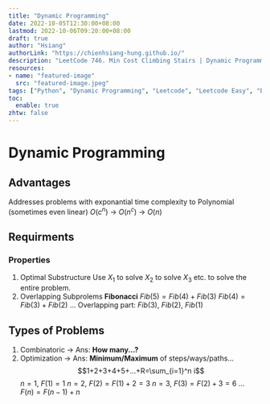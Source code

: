```yaml
---
title: "Dynamic Programming"
date: 2022-10-05T12:30:00+08:00
lastmod: 2022-10-06T09:20:00+08:00
draft: true
author: "Hsiang"
authorLink: "https://chienhsiang-hung.github.io/"
description: "LeetCode 746. Min Cost Climbing Stairs | Dynamic Programming | Python | Time O(n) Space O(1) Question"
resources:
- name: "featured-image"
  src: "featured-image.jpeg"
tags: ["Python", "Dynamic Programming", "Leetcode", "Leetcode Easy", "Bottom Up Approach"]
toc:
  enable: true
zhtw: false
---
```

# Dynamic Programming
## Advantages
Addresses problems with exponantial time complexity to Polynomial (sometimes even linear)
$O(c^n)$ -> $O(n^c)$ -> $O(n)$

## Requirments
### Properties
1. Optimal Substructure
Use $X_1$ to solve $X_2$ to solve $X_3$ etc. to solve the entire problem.
2. Overlapping Subprolems
**Fibonacci**
$Fib(5) = Fib(4) + Fib(3)$
$Fib(4) = Fib(3) + Fib(2)$
...
Overlapping part: $Fib(3)$, $Fib(2)$, $Fib(1)$

## Types of Problems
1. Combinatoric -> Ans: **How many...?**
2. Optimization -> Ans: **Minimum/Maximum** of steps/ways/paths...
$$1+2+3+4+5+...+R=\sum_{i=1}^n i$$
$n=1$, $F(1)=1$
$n=2$, $F(2)=F(1)+2=3$
$n=3$, $F(3)=F(2)+3=6$
...
$F(n)=F(n-1)+n$


